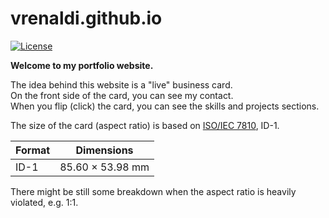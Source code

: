 # vrenaldi.github.io

[![License][license-badge]][license-badge-url]

**Welcome to my portfolio website.**

The idea behind this website is a "live" business card.  
On the front side of the card, you can see my contact.  
When you flip (click) the card, you can see the skills and projects sections.

The size of the card (aspect ratio) is based on [ISO/IEC 7810], ID-1.

| Format               | Dimensions           |
| -------------------- | -------------------- |
| ID-1                 | 85.60 × 53.98 mm     |

There might be still some breakdown when the aspect ratio is heavily violated, e.g. 1:1.

[ISO/IEC 7810]: https://en.wikipedia.org/wiki/ISO/IEC_7810

[license-badge]: https://img.shields.io/badge/License-MIT-blue.svg
[license-badge-url]: ./LICENSE